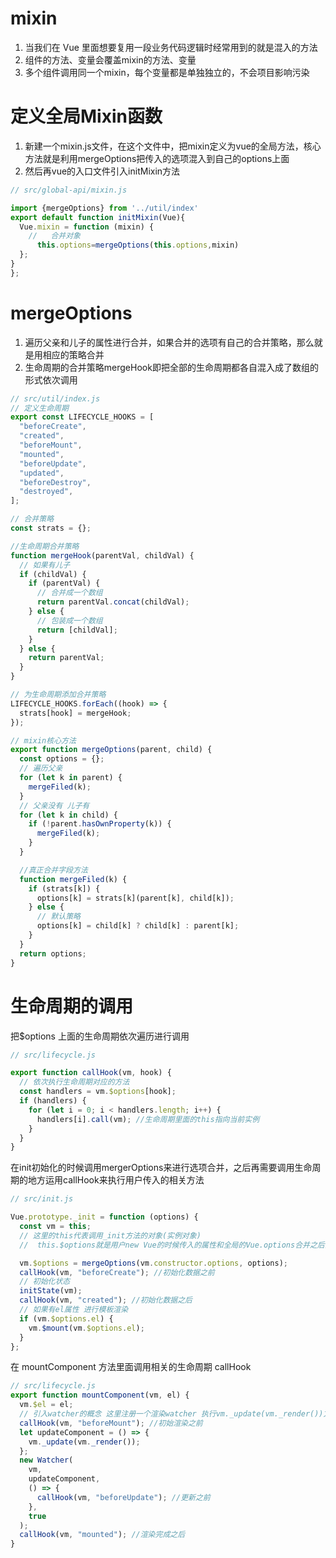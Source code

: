 # mixin
1. 当我们在 Vue 里面想要复用一段业务代码逻辑时经常用到的就是混入的方法 
2. 组件的方法、变量会覆盖mixin的方法、变量
3. 多个组件调用同一个mixin，每个变量都是单独独立的，不会项目影响污染
# 定义全局Mixin函数
1. 新建一个mixin.js文件，在这个文件中，把mixin定义为vue的全局方法，核心方法就是利用mergeOptions把传入的选项混入到自己的options上面
2. 然后再vue的入口文件引入initMixin方法
```js
// src/global-api/mixin.js

import {mergeOptions} from '../util/index'
export default function initMixin(Vue){
  Vue.mixin = function (mixin) {
    //   合并对象
      this.options=mergeOptions(this.options,mixin)
  };
}
};
```

# mergeOptions
1. 遍历父亲和儿子的属性进行合并，如果合并的选项有自己的合并策略，那么就是用相应的策略合并
2. 生命周期的合并策略mergeHook即把全部的生命周期都各自混入成了数组的形式依次调用
```js
// src/util/index.js
// 定义生命周期
export const LIFECYCLE_HOOKS = [
  "beforeCreate",
  "created",
  "beforeMount",
  "mounted",
  "beforeUpdate",
  "updated",
  "beforeDestroy",
  "destroyed",
];

// 合并策略
const strats = {};

//生命周期合并策略
function mergeHook(parentVal, childVal) {
  // 如果有儿子
  if (childVal) {
    if (parentVal) {
      // 合并成一个数组
      return parentVal.concat(childVal);
    } else {
      // 包装成一个数组
      return [childVal];
    }
  } else {
    return parentVal;
  }
}

// 为生命周期添加合并策略
LIFECYCLE_HOOKS.forEach((hook) => {
  strats[hook] = mergeHook;
});

// mixin核心方法
export function mergeOptions(parent, child) {
  const options = {};
  // 遍历父亲
  for (let k in parent) {
    mergeFiled(k);
  }
  // 父亲没有 儿子有
  for (let k in child) {
    if (!parent.hasOwnProperty(k)) {
      mergeFiled(k);
    }
  }

  //真正合并字段方法
  function mergeFiled(k) {
    if (strats[k]) {
      options[k] = strats[k](parent[k], child[k]);
    } else {
      // 默认策略
      options[k] = child[k] ? child[k] : parent[k];
    }
  }
  return options;
}
```

# 生命周期的调用
把$options 上面的生命周期依次遍历进行调用
```js
// src/lifecycle.js

export function callHook(vm, hook) {
  // 依次执行生命周期对应的方法
  const handlers = vm.$options[hook];
  if (handlers) {
    for (let i = 0; i < handlers.length; i++) {
      handlers[i].call(vm); //生命周期里面的this指向当前实例
    }
  }
}
```
在init初始化的时候调用mergerOptions来进行选项合并，之后再需要调用生命周期的地方运用callHook来执行用户传入的相关方法
```js
// src/init.js

Vue.prototype._init = function (options) {
  const vm = this;
  // 这里的this代表调用_init方法的对象(实例对象)
  //  this.$options就是用户new Vue的时候传入的属性和全局的Vue.options合并之后的结果

  vm.$options = mergeOptions(vm.constructor.options, options);
  callHook(vm, "beforeCreate"); //初始化数据之前
  // 初始化状态
  initState(vm);
  callHook(vm, "created"); //初始化数据之后
  // 如果有el属性 进行模板渲染
  if (vm.$options.el) {
    vm.$mount(vm.$options.el);
  }
};
```
在 mountComponent 方法里面调用相关的生命周期 callHook
```js
// src/lifecycle.js
export function mountComponent(vm, el) {
  vm.$el = el;
  // 引入watcher的概念 这里注册一个渲染watcher 执行vm._update(vm._render())方法渲染视图
  callHook(vm, "beforeMount"); //初始渲染之前
  let updateComponent = () => {
    vm._update(vm._render());
  };
  new Watcher(
    vm,
    updateComponent,
    () => {
      callHook(vm, "beforeUpdate"); //更新之前
    },
    true
  );
  callHook(vm, "mounted"); //渲染完成之后
}
```